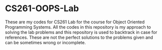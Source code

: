 # CS261-OOPS-Lab
These are my codes for CS261 Lab for the course for Object Oriented Programming Systems.
All the codes in this repository is my approach to solving the lab problems and this repository is used to backtrack in case for references.
These are not the perfect solutions to the problems given and can be sometimes wrong or incomplete.
